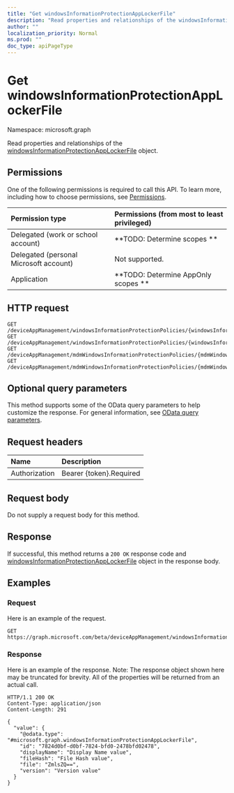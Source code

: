 ```yaml
---
title: "Get windowsInformationProtectionAppLockerFile"
description: "Read properties and relationships of the windowsInformationProtectionAppLockerFile object."
author: ""
localization_priority: Normal
ms.prod: ""
doc_type: apiPageType
---
```


# Get windowsInformationProtectionAppLockerFile

Namespace: microsoft.graph

Read properties and relationships of the [windowsInformationProtectionAppLockerFile](../resources/windowsinformationprotectionapplockerfile.md) object.

## Permissions
One of the following permissions is required to call this API. To learn more, including how to choose permissions, see [Permissions](/concepts/permissions-reference.md).

|Permission type|Permissions (from most to least privileged)|
|:---|:---|
|Delegated (work or school account)|**TODO: Determine scopes **|
|Delegated (personal Microsoft account)|Not supported.|
|Application|**TODO: Determine AppOnly scopes **|

## HTTP request
<!-- {
  "blockType": "ignored"
}
-->
``` http
GET /deviceAppManagement/windowsInformationProtectionPolicies/{windowsInformationProtectionPolicyId}/exemptAppLockerFiles/{windowsInformationProtectionAppLockerFileId}
GET /deviceAppManagement/windowsInformationProtectionPolicies/{windowsInformationProtectionPolicyId}/protectedAppLockerFiles/{windowsInformationProtectionAppLockerFileId}
GET /deviceAppManagement/mdmWindowsInformationProtectionPolicies/{mdmWindowsInformationProtectionPolicyId}/exemptAppLockerFiles/{windowsInformationProtectionAppLockerFileId}
GET /deviceAppManagement/mdmWindowsInformationProtectionPolicies/{mdmWindowsInformationProtectionPolicyId}/protectedAppLockerFiles/{windowsInformationProtectionAppLockerFileId}
```

## Optional query parameters
This method supports some of the OData query parameters to help customize the response. For general information, see [OData query parameters](/graph/query-parameters).

## Request headers
|Name|Description|
|:---|:---|
|Authorization|Bearer {token}.Required|

## Request body
Do not supply a request body for this method.

## Response
If successful, this method returns a `200 OK` response code and [windowsInformationProtectionAppLockerFile](../resources/windowsinformationprotectionapplockerfile.md) object in the response body.

## Examples

### Request
Here is an example of the request.
<!-- {
  "blockType": "request",
  "name": "get_windowsinformationprotectionapplockerfile"
}
-->
``` http
GET https://graph.microsoft.com/beta/deviceAppManagement/windowsInformationProtectionPolicies/{windowsInformationProtectionPolicyId}/exemptAppLockerFiles/{windowsInformationProtectionAppLockerFileId}
```

### Response
Here is an example of the response. Note: The response object shown here may be truncated for brevity. All of the properties will be returned from an actual call.
<!-- {
  "blockType": "response",
  "truncated": true,
  "@odata.type": "microsoft.graph.windowsInformationProtectionAppLockerFile"
}
-->
``` http
HTTP/1.1 200 OK
Content-Type: application/json
Content-Length: 291

{
  "value": {
    "@odata.type": "#microsoft.graph.windowsInformationProtectionAppLockerFile",
    "id": "7824d0bf-d0bf-7824-bfd0-2478bfd02478",
    "displayName": "Display Name value",
    "fileHash": "File Hash value",
    "file": "ZmlsZQ==",
    "version": "Version value"
  }
}
```

